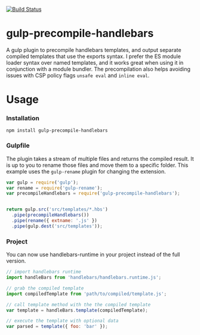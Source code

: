 [![Build Status](https://travis-ci.org/justusromijn/gulp-precompile-handlebars.svg?branch=master)](https://travis-ci.org/justusromijn/gulp-precompile-handlebars)

# gulp-precompile-handlebars

A gulp plugin to precompile handlebars templates, and output separate compiled templates that use the exports syntax. I prefer the ES module loader syntax over named templates, and it works great when using it in conjunction with a module bundler. The precompilation also helps avoiding issues with CSP policy flags `unsafe eval` and `inline eval`.

# Usage

### Installation
```
npm install gulp-precompile-handlebars
```

### Gulpfile

The plugin takes a stream of multiple files and returns the compiled result. It is up to you to rename those files and move them to a specific folder. This example uses the `gulp-rename` plugin for changing the extension.
``` javascript
var gulp = require('gulp');
var rename = require('gulp-rename');
var precompileHandlebars = require('gulp-precompile-handlebars');


return gulp.src('src/templates/*.hbs')
  .pipe(precompileHandlebars())
  .pipe(rename({ extname: '.js' })
  .pipe(gulp.dest('src/templates'));
```

### Project

You can now use handlebars-runtime in your project instead of the full version.

``` javascript
// import handlebars runtime
import handleBars from 'handlebars/handlebars.runtime.js';

// grab the compiled template
import compiledTemplate from 'path/to/compiled/template.js';

// call template method with the the compiled template 
var template = handleBars.template(compiledTemplate);

// execute the template with optional data
var parsed = template({ foo: 'bar' });

```